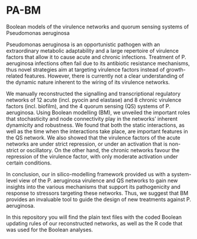 # PA-BM
Boolean models of the virulence networks and quorum sensing systems of Pseudomonas aeruginosa

Pseudomonas aeruginosa is an opportunistic pathogen with an extraordinary metabolic adaptability and a large repertoire of virulence factors that allow it to cause acute and chronic infections. Treatment of P. aeruginosa infections often fail due to its antibiotic resistance mechanisms, thus novel strategies aim at targeting virulence factors instead of growth-related features. However, there is currently not a clear understanding of the dynamic nature inherent to the wiring of its virulence networks. 

We manually reconstructed the signalling and transcriptional regulatory networks of 12 acute (incl. pyocin and elastase) and 8 chronic virulence factors (incl. biofilm), and the 4 quorum sensing (QS) systems of P. aeruginosa. Using Boolean modelling (BM), we unveiled the important roles that stochasticity and node connectivity play in the networks’ inherent dynamicity and robustness. We found that both the static interactions, as well as the time when the interactions take place, are important features in the QS network. We also showed that the virulence factors of the acute networks are under strict repression, or under an activation that is non-strict or oscillatory. On the other hand, the chronic networks favour the repression of the virulence factor, with only moderate activation under certain conditions. 

In conclusion, our in silico-modelling framework provided us with a system-level view of the P. aeruginosa virulence and QS networks to gain new insights into the various mechanisms that support its pathogenicity and response to stressors targeting these networks. Thus, we suggest that BM provides an invaluable tool to guide the design of new treatments against P. aeruginosa.


In this repository you will find the plain text files with the coded Boolean updating rules of our reconstructed networks, as well as the R code that was used for the Boolean analyses.
